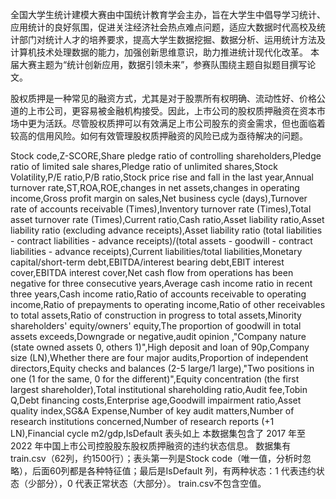 全国大学生统计建模大赛由中国统计教育学会主办，旨在大学生中倡导学习统计、应用统计的良好氛围，促进关注经济社会热点难点问题，适应大数据时代高校及统计部门对统计人才的培养要求，提高大学生数据挖掘、数据分析、运用统计方法及计算机技术处理数据的能力，加强创新思维意识，助力推进统计现代化改革。
本届大赛主题为“统计创新应用，数据引领未来”，参赛队围绕主题自拟题目撰写论文。

股权质押是一种常见的融资方式，尤其是对于股票所有权明确、流动性好、价格公道的上市公司，更容易被金融机构接受。因此，上市公司的股权质押融资在资本市场中更为活跃。尽管股权质押可以有效满足上市公司股东的资金需求，但也面临着较高的信用风险。如何有效管理股权质押融资的风险已成为亟待解决的问题。

Stock code,Z-SCORE,Share pledge ratio of controlling shareholders,Pledge ratio of limited sale shares,Pledge ratio of unlimited shares,Stock Volatility,P/E ratio,P/B ratio,Stock price rise and fall in the last year,Annual turnover rate,ST,ROA,ROE,changes in net assets,changes in operating income,Gross profit margin on sales,Net business cycle (days),Turnover rate of accounts receivable (Times),Inventory turnover rate (Times),Total asset turnover rate (Times),Current ratio,Cash ratio,Asset liability ratio,Asset liability ratio (excluding advance receipts),Asset liability ratio (total liabilities - contract liabilities - advance receipts)/(total assets - goodwill - contract liabilities - advance receipts),Current liabilities/total liabilities,Monetary capital/short-term debt,EBITDA/interest bearing debt,EBIT interest cover,EBITDA interest cover,Net cash flow from operations has been negative for three consecutive years,Average cash income ratio in recent three years,Cash income ratio,Ratio of accounts receivable to operating income,Ratio of prepayments to operating income,Ratio of other receivables to total assets,Ratio of construction in progress to total assets,Minority shareholders' equity/owners' equity,The proportion of goodwill in total assets exceeds,Downgrade or negative,audit opinion ,"Company nature (state owned assets 0, others 1)",High deposit and loan of 90p,Company size (LN),Whether there are four major audits,Proportion of independent directors,Equity checks and balances (2-5 large/1 large),"Two positions in one (1 for the same, 0 for the different)",Equity concentration (the first largest shareholder),Total institutional shareholding ratio,Audit fee,Tobin Q,Debt financing costs,Enterprise age,Goodwill impairment ratio,Asset quality index,SG&A Expense,Number of key audit matters,Number of research institutions concerned,Number of research reports (+1 LN),Financial cycle m2/gdp,IsDefault
表头如上
本数据集包含了 2017 年至 2022 年中国上市公司控股股东股权质押融资的违约状态信息。
数据集有train.csv（62列，约1500行）；表头第一列是Stock code（唯一值，分析时忽略），后面60列都是各种特征值；最后是IsDefault 列，有两种状态：1 代表违约状态（少部分），0 代表正常状态（大部分）。
train.csv不包含空值。
